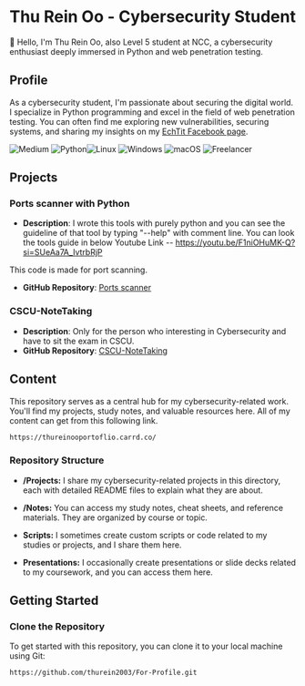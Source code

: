# Thu Rein Oo - Cybersecurity Student

👋 Hello, I'm Thu Rein Oo, also Level 5 student at NCC, a cybersecurity enthusiast deeply immersed in Python and web penetration testing.

## Profile

As a cybersecurity student, I'm passionate about securing the digital world. I specialize in Python programming and excel in the field of web penetration testing. You can often find me exploring new vulnerabilities, securing systems, and sharing my insights on my [EchTit Facebook page](https://www.facebook.com/echtit1).

![Medium](https://img.shields.io/badge/Medium-12100E?style=for-the-badge&logo=medium&logoColor=white)  ![Python](https://img.shields.io/badge/python-3670A0?style=for-the-badge&logo=python&logoColor=ffdd54)![Linux](https://img.shields.io/badge/Linux-FCC624?style=for-the-badge&logo=linux&logoColor=black) ![Windows](https://img.shields.io/badge/Windows-0078D6?style=for-the-badge&logo=windows&logoColor=white) ![macOS](https://img.shields.io/badge/mac%20os-000000?style=for-the-badge&logo=macos&logoColor=F0F0F0) ![Freelancer](https://img.shields.io/badge/Freelancer-29B2FE?style=for-the-badge&logo=Freelancer&logoColor=white)

## Projects

### Ports scanner with Python

- **Description**: I wrote this tools with purely python and you can see the guideline of that tool by typing "--help" with comment line. You can look the tools guide in below Youtube Link -- https://youtu.be/F1niOHuMK-Q?si=SUeAa7A_IvtrbRjP

This code is made for port scanning.
- **GitHub Repository**: [Ports scanner](https://github.com/thurein2003/Port_scanner_with_python.git)

### CSCU-NoteTaking

- **Description**: Only for the person who interesting in Cybersecurity and have to sit the exam in CSCU.
- **GitHub Repository**: [CSCU-NoteTaking](https://github.com/thurein2003/CSCU-NoteTaking.git)

## Content

This repository serves as a central hub for my cybersecurity-related work. You'll find my projects, study notes, and valuable resources here.
All of my content can get from this following link.
```bash
https://thureinooportoflio.carrd.co/
```
### Repository Structure

- **/Projects:** I share my cybersecurity-related projects in this directory, each with detailed README files to explain what they are about.

- **/Notes:** You can access my study notes, cheat sheets, and reference materials. They are organized by course or topic.

- **Scripts:** I sometimes create custom scripts or code related to my studies or projects, and I share them here.

- **Presentations:** I occasionally create presentations or slide decks related to my coursework, and you can access them here.

## Getting Started

### Clone the Repository

To get started with this repository, you can clone it to your local machine using Git:

```bash
https://github.com/thurein2003/For-Profile.git
